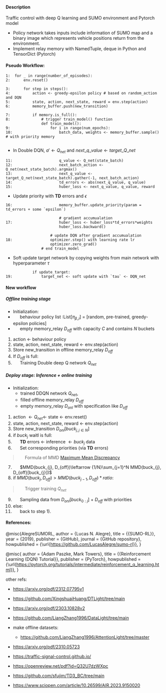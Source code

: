 #### Description
Traffic control with deep Q learning and SUMO environment and Pytorch model
- Policy network takes inputs include information of SUMO map and a binary image which
represents vehicle positions return from the environment.
- Implement relay memory with NamedTuple, deque in Python and TensorDict (Pytorch)

#### Pseudo Workflow:
```
1:  for _ in range(number_of_episodes): 
2:      env.reset()

3:      for step in steps():
4:          action <- greedy-epsilon policy # based on random_action and DQN
5:          state, action, next_state, reward = env.step(action)
6:          memory_buffer.push(new_transition) 

7:          if memory.is_full():
8:              # trigger train_model() function
                def train_model():
9:                  for i in range(num_epochs):
10:                     batch_data, weights <- memory_buffer.sample() # with priority memory
                        
```

- In Double DQN, $`a'\leftarrow Q_{net}`$ and $`next\_q\_value\leftarrow target\_Q\_net`$
```
11:                     q_value <- Q_net(state_batch)
12:                     next_batch_action <- Q_net(next_state_batch).argmax()
13:                     next_q_value <- target_Q_net(next_state_batch).gather(-1, next_batch_action)
14:                     td_errors <- abs(next_q_value, q_value)
15:                     huber_loss <- next_q_value, q_value, reward
```

- Update priority with **TD** errors and $\epsilon$
```
16:                     memory_buffer.update_priority(param = td_errors + some `epsilon`)
                        
                        # gradient accumualation
17:                     huber_loss <- huber_loss*td_errors*weights
                        huber_loss.backward()
                    
                    # update DQN after gradient accumualation
18:                 optimizer.step() with learning rate lr
                    optimizer.zero_grad()
                # end train_model

```
- Soft update target network by copying weights from main network with hyperparameter $\tau$
```
            if update_target:
19:             target_net <- soft update with `tau` <- DQN_net

```

#### New workflow

##### Offline training stage
- Initialization: 
- &ensp; &ensp; behaviour policy list :List[$\pi_{\beta\_i}$] = [random, pre-trained, greedy-epsilon policies]
- &ensp; &ensp; empty memory_relay $D_{off}$ with capacity $C$ and contains $N$ buckets

1. action $\leftarrow$ behaviour policy
2. state, action, next_state, reward $\leftarrow$ env.step(action)
3. Store new_transition in offline memory_relay $D_{off}$
4. If $D_{off}$ is full:
5. &ensp; &ensp; Training Double deep Q network $Q_{net}$

##### Deploy stage: Inference + online training
- Initialization: 
    - trained DDQN network $Q_{net}$, 
    - filled offline memory_relay $D_{off}$
    - empty memory_relay $D_{onl}$ with specification like $D_{off}$

1. action $\leftarrow Q_{net}\leftarrow$ state $\leftarrow$ env.reset()
2. state, action, next_state, reward $\leftarrow$ env.step(action)
3. Store new_transition $D_{onl}[buck_{j,j\in N}]$
4. if $buck_{j}$ waitl is full:
5. &ensp; &ensp; **TD** errors $\leftarrow$ inference $\leftarrow buck_{j}$ data
6. &ensp; &ensp; Set corresponding priorities (via **TD** errors)
> &ensp; &ensp; Formula of MMD [Maximum Mean Discrepancy](https://pytorch.org/ignite/generated/ignite.metrics.MaximumMeanDiscrepancy.html)
7. &ensp; &ensp; $MMD(buck_{j}, D_{off})\leftarrow {1/N}\sum_{j=1}^N MMD(buck_{j}, D_{off}[buck_{j}])$
8. if $MMD(buck_{j}, D_{off}) > MMD(buck_{j-1}, D_{off})*ratio$:
> &ensp; &ensp; Trigger training $Q_{net}$
9. &ensp; &ensp; Sampling data from $D_{onl}[buck_{0:j}]$ + $D_{off}$ with priorities
10. else:
11. &ensp; &ensp; back to step 1).



#### References: 
@misc{AlegreSUMORL,
    author = {Lucas N. Alegre},
    title = {{SUMO-RL}},
    year = {2019},
    publisher = {GitHub},
    journal = {GitHub repository},
    howpublished = {\url{https://github.com/LucasAlegre/sumo-rl}},
}

@misc{
    author = {Adam Paszke, Mark Towers},
    title = {{Reinforcement Learning (DQN) Tutorial}},
    publisher = {PyTorch},
    howpublished = {\url{https://pytorch.org/tutorials/intermediate/reinforcement_q_learning.html}},
}






other refs:
- https://arxiv.org/pdf/2312.07795v1
- https://github.com/XingshuaiHuang/DTLight/tree/main

- https://arxiv.org/pdf/2303.10828v2
- https://github.com/LiangZhang1996/DataLight/tree/main
- make offline datasets:
    - https://github.com/LiangZhang1996/AttentionLight/tree/master


- https://arxiv.org/pdf/2310.05723

- https://traffic-signal-control.github.io/


- https://openreview.net/pdf?id=Q32U7dzWXpc
- https://github.com/sfujim/TD3_BC/tree/main

- https://www.sciopen.com/article/10.26599/AIR.2023.9150020
